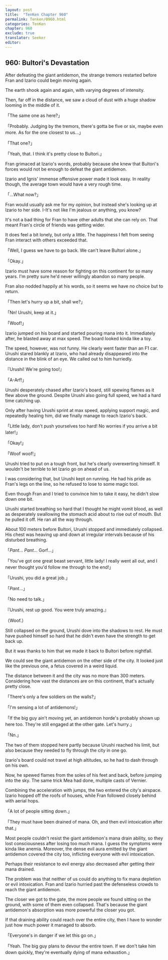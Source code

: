 ```yaml
---
layout: post
title:  "TenKen Chapter 960"
permalink: Tenken/0960.html
categories: TenKen
chapter: 960
exclude: true
translator: Seeker
editor: 
---
```

<h2>960: Bultori's Devastation</h2>

After defeating the giant antidemon, the strange tremors restarted before Fran and Izario could begin moving again.

The earth shook again and again, with varying degrees of intensity.

Then, far off in the distance, we saw a cloud of dust with a huge shadow looming in the middle of it.

「The same one as here?」

「Probably. Judging by the tremors, there's gotta be five or six, maybe even more. As for the one closest to us...」

「That one?」

「Yeah, that. I think it's pretty close to Bultori.」

Fran grimaced at Izario's words, probably because she knew that Bultori's forces would not be enough to defeat the giant antidemon.

Izario and Ignis' immense offensive power made it look easy. In reality though, the average town would have a very rough time.

「...What now?」

Fran would usually ask me for my opinion, but instead she's looking up at Izario to her side. I-It's not like I'm jealous or anything, you know?

It's not a bad thing for Fran to have other adults that she can rely on. That meant Fran's circle of friends was getting wider.

It does feel a bit lonely, but only a little. The happiness I felt from seeing Fran interact with others exceeded that.

「Well, I guess we have to go back. We can't leave Bultori alone.」

「Okay.」

Izario must have some reason for fighting on this continent for so many years. I'm pretty sure he'd never willingly abandon so many people.

Fran also nodded happily at his words, so it seems we have no choice but to return.

「Then let's hurry up a bit, shall we?」

「Nn! Urushi, keep at it.」

「Woof!」

Izario jumped on his board and started pouring mana into it. Immediately after, he blasted away at max speed. The board looked kinda like a toy.

The speed, however, was not funny. He clearly went faster than an F1 car. Urushi stared blankly at Izario, who had already disappeared into the distance in the blink of an eye. We called out to him hurriedly.

『Urushi! We're going too!』

「A-Arf!」

Urushi desperately chased after Izario's board, still spewing flames as it flew above the ground. Despite Urushi also going full speed, we had a hard time catching up.

Only after having Urushi sprint at max speed, applying support magic, and repeatedly healing him, did we finally manage to reach Izario's back.

「Little lady, don't push yourselves too hard! No worries if you arrive a bit later!」

「Okay!」

「Woof woof!」

Urushi tried to put on a tough front, but he's clearly overexerting himself. It wouldn't be terrible to let Izario go on ahead of us.

I was considering that, but Urushi kept on running. He had his pride as Fran's legs on the line, so he refused to lose to some magic tool.

Even though Fran and I tried to convince him to take it easy, he didn't slow down one bit.

Urushi started breathing so hard that I thought he might vomit blood, as well as desperately swallowing the stomach acid about to rise out of mouth. But he pulled it off. He ran all the way through.

About 100 meters before Bultori, Urushi stopped and immediately collapsed. His chest was heaving up and down at irregular intervals because of his disturbed breathing.

「*Pant*... *Pant*... Gorf...」

「You've got one great beast servant, little lady! I really went all out, and I never thought you'd follow me through to the end!」

「Urushi, you did a great job.」

「*Pant*...」

「No need to talk.」

『Urushi, rest up good. You were truly amazing.』

（Woof.）

Still collapsed on the ground, Urushi dove into the shadows to rest. He must have pushed himself so hard that he didn't even have the strength to get back up.

But it was thanks to him that we made it back to Bultori before nightfall.

We could see the giant antidemon on the other side of the city. It looked just like the previous one, a fetus covered in a weird liquid.

The distance between it and the city was no more than 300 meters. Considering how vast the distances are on this continent, that's actually pretty close.

「There's only a few soldiers on the walls?」

「I'm sensing a lot of antidemons!」

「If the big guy ain't moving yet, an antidemon horde's probably shown up here too. They're still engaged at the other gate. Let's hurry.」

「Nn.」

The two of them stopped here partly because Urushi reached his limit, but also because they needed to fly through the city in one go.

Izario's board could not travel at high altitudes, so he had to dash through on his own.

Now, he spewed flames from the soles of his feet and back, before jumping into the sky. The same trick Mea had done, multiple casts of Vernier.

Combining the acceleration with jumps, the two entered the city's airspace. Izario hopped off the roofs of houses, while Fran followed closely behind with aerial hops.

「A lot of people sitting down.」

「They must have been drained of mana. Oh, and then evil intoxication after that.」

Most people couldn't resist the giant antidemon's mana drain ability, so they lost consciousness after losing too much mana. I guess the symptoms were kinda like anemia. Moreover, the dense evil aura emitted by the giant antidemon covered the city too, inflicting everyone with evil intoxication.

Perhaps their resistance to evil energy also decreased after getting their mana drained.

The problem was that neither of us could do anything to fix mana depletion or evil intoxication. Fran and Izario hurried past the defenseless crowds to reach the giant antidemon.

The closer we got to the gate, the more people we found sitting on the ground, with some of them even collapsed. That's because the giant antidemon's absorption was more powerful the closer you got.

If that draining ability could reach over the entire city, then I have to wonder just how much power it managed to absorb.

「Everyone's in danger if we let this go on.」

「Yeah. The big guy plans to devour the entire town. If we don't take him down quickly, they're eventually dying of mana exhaustion.」




